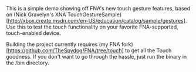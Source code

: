 This is a simple demo showing off FNA's new touch gesture features, based on (Nick Gravelyn's XNA TouchGestureSample)[http://xbox.create.msdn.com/en-US/education/catalog/sample/gestures]. Use this to test the touch functionality on your favorite FNA-supported, touch-enabled device.

Building the project currently requires (my FNA fork)[https://github.com/TheSpydog/FNA/tree/touch] to get all the Touch goodness. If you don't want to go through the hassle, just run the binary in the /bin directory.